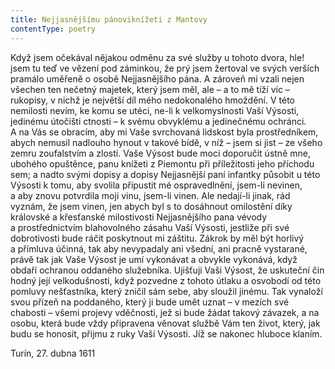 ```yaml
---
title: Nejjasnějšímu pánoviknížeti z Mantovy
contentType: poetry
---
```


<section>

Když jsem očekával nějakou odměnu za své služby u tohoto dvora, hle! jsem tu teď ve vězení pod záminkou, že prý jsem žertoval ve svých verších pramálo uměřeně o osobě Nejjasnějšího pána. A zároveň mi vzali nejen všechen ten nečetný majetek, který jsem měl, ale – a to mě tíží víc – rukopisy, v nichž je největší díl mého nedokonalého hmoždění. V této nemilosti nevím, ke komu se utéci, ne-li k velkomyslnosti Vaší Výsosti, jedinému útočišti ctnosti – k svému obvyklému a jedinečnému ochránci. A na Vás se obracím, aby mi Vaše svrchovaná lidskost byla prostředníkem, abych nemusil nadlouho hynout v takové bídě, v níž – jsem si jist – ze všeho zemru zoufalstvím a zlostí. Vaše Výsost bude moci doporučit ústně mne, ubohého opuštěnce, panu knížeti z Piemontu při příležitosti jeho příchodu sem; a nadto svými dopisy a dopisy Nejjasnější paní infantky působit u této Výsosti k tomu, aby svolila připustit mé ospravedlnění, jsem-li nevinen, a aby znovu potvrdila moji vinu, jsem-li vinen. Ale nedají-li jinak, rád vyznám, že jsem vinen, jen abych byl s to dosáhnout omilostění díky královské a křesťanské milostivosti Nejjasnějšího pana vévody a prostřednictvím blahovolného zásahu Vaší Výsosti, jestliže při své dobrotivosti bude ráčit poskytnout mi záštitu. Zákrok by měl být horlivý a přímluva účinná, tak aby nevypadaly ani všední, ani pracně vystarané, právě tak jak Vaše Výsost je umí vykonávat a obvykle vykonává, když obdaří ochranou oddaného služebníka. Ujišťuji Vaši Výsost, že uskuteční čin hodný její velkodušnosti, když pozvedne z tohoto útlaku a osvobodí od této pomluvy nešťastníka, který zničil sám sebe, aby sloužil jinému. Tak vynaloží svou přízeň na poddaného, který ji bude umět uznat – v mezích své chabosti – všemi projevy vděčnosti, jež si bude žádat takový závazek, a na osobu, která bude vždy připravena věnovat službě Vám ten život, který, jak budu se honosit, přijmu z ruky Vaší Výsosti. Jíž se nakonec hluboce klaním.

</section>

<section>

Turín, 27. dubna 1611

</section>
